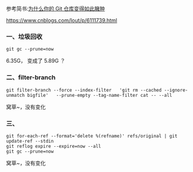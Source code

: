 参考简书:[为什么你的 Git 仓库变得如此臃肿](https://www.jianshu.com/p/7231b509c279)

https://www.cnblogs.com/lout/p/6111739.html


### 一、垃圾回收  
```
git gc --prune=now
```

6.35G， 变成了 5.89G ？  


### 二、filter-branch    
```
git filter-branch --force --index-filter   'git rm --cached --ignore-unmatch bigfile'   --prune-empty --tag-name-filter cat -- --all
```


窝草~，没有变化 

### 三、
```
git for-each-ref --format='delete %(refname)' refs/original | git update-ref --stdin  
git reflog expire --expire=now --all  
git gc --prune=now  
```

窝草~，没有变化 




